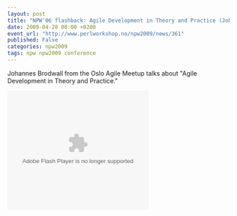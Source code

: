 ```yaml
---
layout: post
title: "NPW'06 flashback: ‎Agile Development in Theory and Practice‎ (Johannes Brodwall)"
date: 2009-04-28 00:00 +0200
event_url: "http://www.perlworkshop.no/npw2009/news/361"
published: False
categories: npw2009
tags: npw npw2009 conference
---
```


Johannes Brodwall from the Oslo Agile Meetup talks about ‎&quot;Agile Development in Theory and Practice‎.&quot;

<embed allowfullscreen="true" allowscriptaccess="always" height="270" src="http://blip.tv/play/Ae6ycAA" type="application/x-shockwave-flash" width="320">
